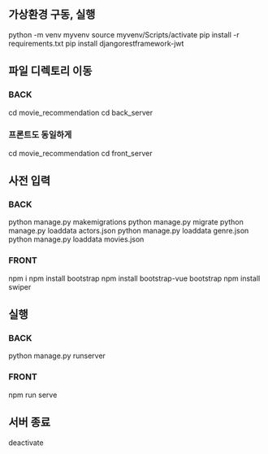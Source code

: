 ## 가상환경 구동, 실행

python -m venv myvenv
source myvenv/Scripts/activate
pip install -r requirements.txt
pip install djangorestframework-jwt


## 파일 디렉토리 이동

### BACK

cd movie_recommendation
cd back_server

### 프론트도 동일하게

cd movie_recommendation
cd front_server


## 사전 입력

### BACK

python manage.py makemigrations
python manage.py migrate
python manage.py loaddata actors.json
python manage.py loaddata genre.json
python manage.py loaddata movies.json

### FRONT

npm i
npm install bootstrap
npm install bootstrap-vue bootstrap
npm install swiper


## 실행

### BACK

python manage.py runserver

### FRONT

npm run serve


## 서버 종료

deactivate

